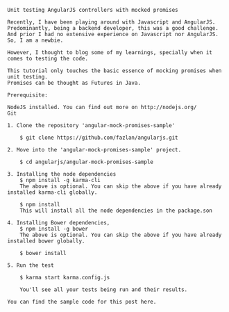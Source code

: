 
	Unit testing AngularJS controllers with mocked promises
	
	Recently, I have been playing around with Javascript and AngularJS. Predominantly, being a backend developer, this was a good challenge.
	And prior I had no extensive experience on Javascript nor AngularJS. So, I am a newbie. 
	
	However, I thought to blog some of my learnings, specially when it comes to testing the code.
	
	This tutorial only touches the basic essence of mocking promises when unit testing.
	Promises can be thought as Futures in Java.
	
	Prerequisite:
	
	NodeJS installed. You can find out more on http://nodejs.org/
	Git
	
	1. Clone the repository 'angular-mock-promises-sample'
	
		$ git clone https://github.com/fazlan/angularjs.git
	
	2. Move into the 'angular-mock-promises-sample' project.
	
		$ cd angularjs/angular-mock-promises-sample
		
	3. Installing the node dependencies
		$ npm install -g karma-cli  
		The above is optional. You can skip the above if you have already installed karma-cli globally.
		
		$ npm install		
		This will install all the node dependencies in the package.son
	
	4. Installing Bower dependencies, 
		$ npm install -g bower
		The above is optional. You can skip the above if you have already installed bower globally.
		
	    $ bower install
		
	5. Run the test
		
		$ karma start karma.config.js
		
		You'll see all your tests being run and their results.
	
	You can find the sample code for this post here.